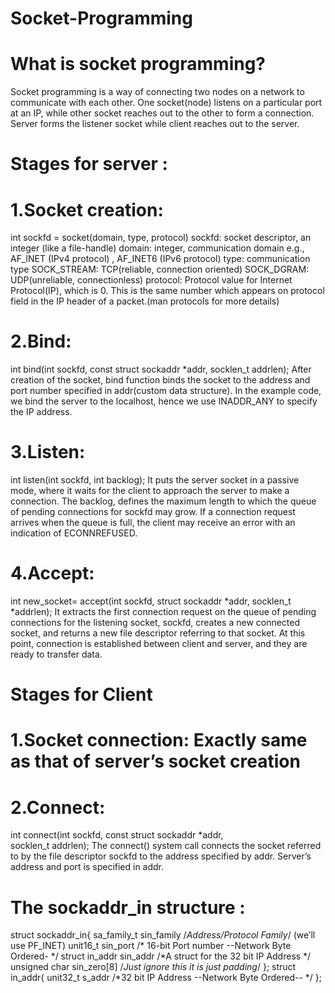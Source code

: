 # Socket-Programming


# What is socket programming?

Socket programming is a way of connecting two nodes on a network to communicate with each other. One socket(node) listens on a particular port at an IP, while other socket reaches out to the other to form a connection. Server forms the listener socket while client reaches out to the server.

# Stages for server :

# 1.Socket creation: 
int sockfd = socket(domain, type, protocol)
sockfd: socket descriptor, an integer (like a file-handle)
domain: integer, communication domain e.g., AF_INET (IPv4 protocol) , AF_INET6 (IPv6 protocol)
type: communication type
SOCK_STREAM: TCP(reliable, connection oriented)
SOCK_DGRAM: UDP(unreliable, connectionless)
protocol: Protocol value for Internet Protocol(IP), which is 0. This is the same number which appears on protocol field in the IP header of a packet.(man protocols for more details)

# 2.Bind: 
int bind(int sockfd, const struct sockaddr *addr, 
                          socklen_t addrlen);
After creation of the socket, bind function binds the socket to the address and port number specified in addr(custom data structure). In the example code, we bind the server to the localhost, hence we use INADDR_ANY to specify the IP address.

# 3.Listen: 
int listen(int sockfd, int backlog);
It puts the server socket in a passive mode, where it waits for the client to approach the server to make a connection. The backlog, defines the maximum length to which the queue of pending connections for sockfd may grow. If a connection request arrives when the queue is full, the client may receive an error with an indication of ECONNREFUSED.

# 4.Accept: 
int new_socket= accept(int sockfd, struct sockaddr *addr, socklen_t *addrlen);
It extracts the first connection request on the queue of pending connections for the listening socket, sockfd, creates a new connected socket, and returns a new file descriptor referring to that socket. At this point, connection is established between client and server, and they are ready to transfer data.

# Stages for Client

# 1.Socket connection: Exactly same as that of server’s socket creation

# 2.Connect: 
int connect(int sockfd, const struct sockaddr *addr,  
                             socklen_t addrlen);
The connect() system call connects the socket referred to by the file descriptor sockfd to the address specified by addr. Server’s address and port is specified in addr.

# The sockaddr_in structure :

struct sockaddr_in{
sa_family_t  sin_family   /*Address/Protocol Family*/ (we’ll use PF_INET) unit16_t       sin_port     /* 16-bit Port number   --Network Byte Ordered-
*/
struct in_addr  sin_addr /*A struct for the 32 bit IP Address  */ unsigned char sin_zero[8] /*Just ignore this it is just padding*/
};
struct in_addr{ unit32_t     s_addr   /*32 bit IP Address   --Network Byte Ordered-- */ };

